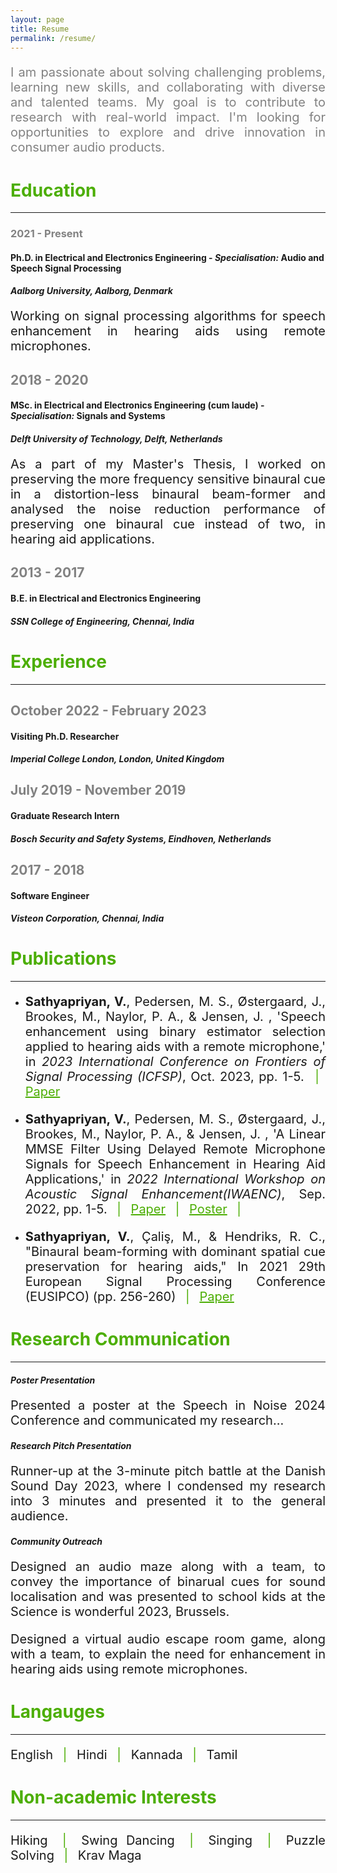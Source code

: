 ```yaml
---
layout: page
title: Resume
permalink: /resume/
---
```


<p style = "color:#828282; text-align:justify; font-size: 20px;"> I am passionate about solving challenging problems, learning new skills, and collaborating with diverse and talented teams. My goal is to contribute to research with real-world impact. I'm looking for opportunities to explore and drive innovation in consumer audio products.</p>

<h1 style="color:#4CAE04"> Education </h1>
<hr>

 <h3 style="color:#828282"> 2021 - Present </h3>
 <h4><b> Ph.D. in Electrical and Electronics Engineering</b> - <i>Specialisation:</i> Audio and Speech Signal Processing</h4>
 <h4> <i> Aalborg University, Aalborg, Denmark</i></h4>
<p style = "text-align:justify;width:100%;font-size: 20px;">Working on signal processing algorithms for speech enhancement in hearing aids using remote microphones.</p>

 <h2 style="color:#828282"> 2018 - 2020 </h2>
 <h4><b> MSc. in Electrical and Electronics Engineering (cum laude)</b> - <i>Specialisation:</i> Signals and Systems</h4>
 <h4> <i> Delft University of Technology, Delft, Netherlands</i></h4>
<p style = "text-align:justify;width:100%;font-size: 20px;">As a part of my Master's Thesis, I worked on preserving the more frequency sensitive binaural cue in a distortion-less binaural beam-former and analysed the noise reduction performance of preserving one binaural cue instead of two, in hearing aid applications.</p>

 <h2 style="color:#828282"> 2013 - 2017 </h2>
 <h4><b> B.E. in Electrical and Electronics Engineering</b> </h4>
 <h4> <i> SSN College of Engineering, Chennai, India</i></h4>

 <h1 style="color:#4CAE04"> Experience </h1>
<hr>

 <h2 style="color:#828282"> October 2022 - February 2023 </h2>
 <h4><b> Visiting Ph.D. Researcher</b></h4>
 <h4> <i>Imperial College London, London, United Kingdom</i></h4>

  <h2 style="color:#828282"> July 2019 - November 2019 </h2>
 <h4><b> Graduate Research Intern</b></h4>
 <h4> <i> Bosch Security and Safety Systems, Eindhoven, Netherlands</i></h4>

  <h2 style="color:#828282"> 2017 - 2018 </h2>
 <h4><b> Software Engineer</b></h4>
 <h4> <i> Visteon Corporation, Chennai, India</i></h4>

 <h1 style="color:#4CAE04"> Publications </h1>
<hr>
<ul>
<li> <p style = "text-align:justify;font-size: 20px;"><b>Sathyapriyan, V.</b>, Pedersen, M. S., Østergaard, J., Brookes, M., Naylor, P. A., & Jensen, J. , 'Speech enhancement using binary estimator selection applied to hearing aids with a remote microphone,' in <i>2023 International Conference on Frontiers of Signal Processing (ICFSP)</i>, Oct. 2023, pp. 1-5. <span style="color:#4CAE04"> &ensp;|&ensp; </span> <a style="color:#4CAE04" href="https://ieeexplore.ieee.org/abstract/document/10372902"> Paper</a></p></li>
  
<li> <p style = "text-align:justify;font-size: 20px;"><b>Sathyapriyan, V.</b>, Pedersen, M. S., Østergaard, J., Brookes, M., Naylor, P. A., & Jensen, J. , 'A Linear MMSE Filter Using Delayed Remote Microphone Signals for Speech Enhancement in Hearing Aid Applications,' in <i>2022 International Workshop on Acoustic Signal Enhancement(IWAENC)</i>, Sep. 2022, pp. 1-5. <span style="color:#4CAE04"> &ensp;|&ensp; </span> <a style="color:#4CAE04" href="https://ieeexplore.ieee.org/document/9914711"> Paper</a> <span style="color:#4CAE04"> &ensp;|&ensp; </span> <a style="color:#4CAE04" href="assets/IWAENC_assets/IWAENC_Poster.pdf" type='application/pdf'> Poster</a><span style="color:#4CAE04"> &ensp;|&ensp; </span> </p></li>

<li><p style = "text-align:justify;font-size: 20px;"><b>Sathyapriyan, V.</b>, Çaliş, M., & Hendriks, R. C., "Binaural beam-forming with dominant spatial cue preservation for hearing aids," In 2021 29th European Signal Processing Conference (EUSIPCO) (pp. 256-260) <span style="color:#4CAE04"> &ensp;|&ensp; </span> <a style="color:#4CAE04" href="https://ieeexplore.ieee.org/abstract/document/9616210"> Paper</a></p></li>

 </ul>
 
 <h1 style="color:#4CAE04"> Research Communication </h1>
<hr>
<h4><b> <i>Poster Presentation</i></b></h4>
<p style = "text-align:justify;width:100%;font-size: 20px;">Presented a poster at the Speech in Noise 2024 Conference and communicated my research...</p>
<h4><b> <i>Research Pitch Presentation</i></b></h4>
<p style = "text-align:justify;width:100%;font-size: 20px;">Runner-up at the 3-minute pitch battle at the Danish Sound Day 2023, where I condensed my research into 3 minutes and presented it to the general audience.</p>
<h4><b><i>Community Outreach</i></b></h4>
<p style = "text-align:justify;width:100%;font-size: 20px;">Designed an audio maze along with a team, to convey the importance of binarual cues for sound localisation and was presented to school kids at the Science is wonderful 2023, Brussels.</p>
<p style = "text-align:justify;width:100%;font-size: 20px;">Designed a virtual audio escape room game, along with a team, to explain the need for enhancement in hearing aids using remote microphones.</p>




 <h1 style="color:#4CAE04"> Langauges </h1>
<hr>
<p style = "width:100%;text-align:justify; font-size: 20px">English<span style="color:#4CAE04"> &ensp;|&ensp; </span> Hindi <span style="color:#4CAE04"> &ensp;|&ensp; </span> Kannada <span style="color:#4CAE04"> &ensp;|&ensp; </span>Tamil </p>

 <h1 style="color:#4CAE04"> Non-academic Interests </h1>
<hr>
<p style = "width:100%;text-align:justify; font-size: 20px">Hiking<span style="color:#4CAE04"> &ensp;|&ensp; </span> Swing Dancing <span style="color:#4CAE04"> &ensp;|&ensp; </span> Singing <span style="color:#4CAE04"> &ensp;|&ensp; </span>Puzzle Solving <span style="color:#4CAE04"> &ensp;|&ensp; </span>Krav Maga </p>

